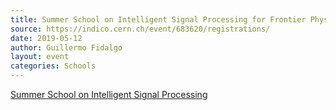```yaml
---
title: Summer School on Intelligent Signal Processing for Frontier Physics and Industry
source: https://indico.cern.ch/event/683620/registrations/
date: 2019-05-12
author: Guillermo Fidalgo
layout: event
categories: Schools
---
```

[Summer School on Intelligent Signal Processing](https://indico.cern.ch/event/683620/registrations/)
